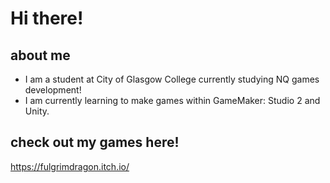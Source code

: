 # Hi there!

## about me
- I am a student at City of Glasgow College currently studying NQ games development!
- I am currently learning to make games within GameMaker: Studio 2 and Unity.

## check out my games here!
https://fulgrimdragon.itch.io/